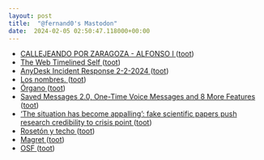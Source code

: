 ```yaml
---
layout: post
title:  "@fernand0's Mastodon"
date:  2024-02-05 02:50:47.118000+00:00
---
```

*  [CALLEJEANDO POR ZARAGOZA - ALFONSO I ](https://sites.google.com/view/callejeandoporzaragoza/callejero/alfonso-i?authuser=) ([toot](https://mastodon.social/@fernand0/111876600438241919))
*  [The Web Timelined Self ](https://cogdogblog.com/2024/01/the-web-timelined-self/comment-page-1) ([toot](https://mastodon.social/@fernand0/111876529799731829))
*  [AnyDesk Incident Response 2-2-2024  ](https://anydesk.com/en/public-statement) ([toot](https://mastodon.social/@fernand0/111874586069096707))
*  [Los nombres. ](https://avecesunafoto.wordpress.com/2024/02/04/los-nombres) ([toot](https://mastodon.social/@fernand0/111874309871324921))
*  [Órgano ](https://www.flickr.com/photos/fernand0/53502633191) ([toot](https://mastodon.social/@fernand0/111874287248963478))
*  [Saved Messages 2.0, One-Time Voice Messages and 8 More Features ](https://telegram.org/blog/new-saved-messages-and-9-mor) ([toot](https://mastodon.social/@fernand0/111872589143380592))
*  [‘The situation has become appalling’: fake scientific papers push research credibility to crisis point ](https://www.theguardian.com/science/2024/feb/03/the-situation-has-become-appalling-fake-scientific-papers-push-research-credibility-to-crisis-poin) ([toot](https://mastodon.social/@fernand0/111870773725671460))
*  [Rosetón y techo  ](https://www.flickr.com/photos/fernand0/53502938139/) ([toot](https://mastodon.social/@fernand0/111868783122414914))
*  [Magret ](https://avecesunafoto.wordpress.com/2024/02/03/margret) ([toot](https://mastodon.social/@fernand0/111868772901130825))
*  [OSF ](https://osf.io/preprints/edarxiv/t7rn) ([toot](https://mastodon.social/@fernand0/111867366084480393))
